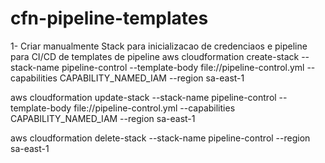 # cfn-pipeline-templates


1- Criar manualmente Stack para inicializacao de credenciaos e pipeline para CI/CD de templates de pipeline
aws cloudformation create-stack --stack-name pipeline-control --template-body file://pipeline-control.yml --capabilities CAPABILITY_NAMED_IAM --region sa-east-1

aws cloudformation update-stack --stack-name pipeline-control --template-body file://pipeline-control.yml --capabilities CAPABILITY_NAMED_IAM --region sa-east-1

aws cloudformation delete-stack --stack-name pipeline-control --region sa-east-1


